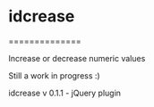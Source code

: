 # idcrease
==============

Increase or decrease numeric values

Still a work in progress :)

idcrease v 0.1.1 - jQuery plugin